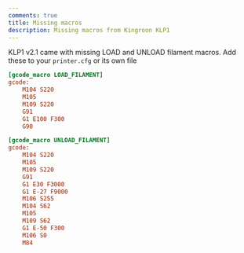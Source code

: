 ```yaml
---
comments: true
title: Missing macros
description: Missing macros from Kingroon KLP1
---
```


KLP1 v2.1 came with missing LOAD and UNLOAD filament macros. Add these to your `printer.cfg` or its own file 

```cfg
[gcode_macro LOAD_FILAMENT]
gcode:
    M104 S220
    M105    
    M109 S220
    G91 
    G1 E100 F300
    G90

[gcode_macro UNLOAD_FILAMENT]
gcode:
    M104 S220
    M105    
    M109 S220
    G91
    G1 E30 F3000
    G1 E-27 F9000
    M106 S255
    M104 S62
    M105    
    M109 S62
    G1 E-50 F300
    M106 S0
    M84
```